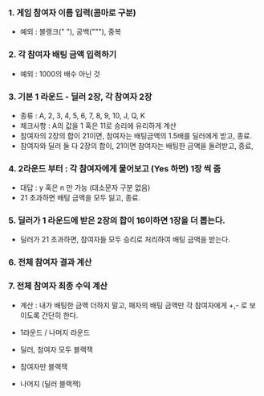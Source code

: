 ### 1. 게임 참여자 이름 입력(콤마로 구분)

- 예외 : 블랭크(" "), 공백("""), 중복


### 2. 각 참여자 배팅 금액 입력하기

- 예외 : 1000의 배수 아닌 것


### 3. 기본 1 라운드 - 딜러 2장, 각 참여자 2장

- 종류 : A, 2, 3, 4, 5, 6, 7, 8, 9, 10, J, Q, K
- 체크사항 : A의 값을 1 혹은 11로 승리에 유리하게 계산
- 참여자의 2장의 합이 21이면, 참여자는 배팅금액의 1.5배를 딜러에게 받고, 종료.
- 참여자와 딜러 둘 다 2장의 합이, 21이면 참여자는 배팅한 금액을 돌려받고, 종료,


### 4. 2라운드 부터 : 각 참여자에게 물어보고 (Yes 하면) 1장 씩 줌

- 대답 : y 혹은 n 만 가능 (대소문자 구분 없음)
- 21 초과하면 배팅 금액을 모두 잃고, 종료.


### 5. 딜러가 1 라운드에 받은 2장의 합이 16이하면 1장을 더 뽑는다.

- 딜러가 21 초과하면, 참여자들 모두 승리로 처리하여 배팅 금액을 받는다.


### 6. 전체 참여자 결과 계산


### 7. 전체 참여자 최종 수익 계산

- 계산 : 내가 배팅한 금액 더하지 말고, 패자의 배팅 금액만 각 참여자에게 +,- 로 보이도록 간단히 한다.

- 1라운드 / 나머지 라운드 
- 딜러, 참여자 모두 블랙잭
- 참여자만 블랙잭
- 나머지 (딜러 블랙잭)
